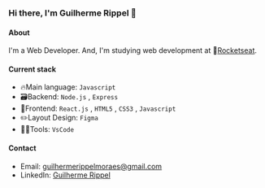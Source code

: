 ### Hi there, I'm Guilherme Rippel 👋

#### About
I'm a Web Developer. And, I'm studying web development at 🚀[Rocketseat](https://www.rocketseat.com.br).

#### Current stack
- 🔥Main language: `Javascript`
- 🗃️Backend: `Node.js` , `Express`
- 💄Frontend: `React.js` , `HTML5` , `CSS3` , `Javascript`
- ✏️Layout Design: `Figma`
- 🧑‍💻Tools: `VsCode`

#### Contact
- Email: guilhermerippelmoraes@gmail.com
- LinkedIn: [Guilherme Rippel](www.linkedin.com/in/guilherme-rippel-moraes-1a3571287)

